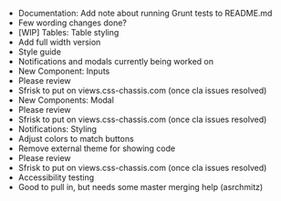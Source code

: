 * Documentation: Add note about running Grunt tests to README.md
 * Few wording changes done?
* [WIP] Tables: Table styling
 * Add full width version
* Style guide
 * Notifications and modals currently being worked on
* New Component: Inputs
 * Please review
 * Sfrisk to put on views.css-chassis.com (once cla issues resolved)
* New Components: Modal
 * Please review
 * Sfrisk to put on views.css-chassis.com (once cla issues resolved)
* Notifications: Styling
 * Adjust colors to match buttons
 * Remove external theme for showing code
 * Please review
 * Sfrisk to put on views.css-chassis.com (once cla issues resolved)
*  Accessibility testing
 * Good to pull in, but needs some master merging help (asrchmitz)
